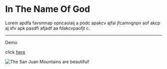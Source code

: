 # In The Name Of God


Lorem apdfa favsmnap opncaoiaij a podc apakcv ajfai jfcamngnpv aof akcp aj sfv apk pasdfi afjadf aa fdakcvpaofjt c.

---

Demo 

click [here](https://hadi-front-developer.github.io/w3school-code/)

![The San Juan Mountains are beautiful!](https://mdg.imgix.net/assets/images/san-juan-mountains.jpg?auto=format&fit=clip&q=40&w=1080)
